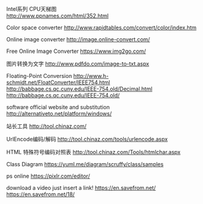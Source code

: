 Intel系列 CPU天梯图    
http://www.ppnames.com/html/352.html

Color space converter
 http://www.rapidtables.com/convert/color/index.htm

Online image converter
http://image.online-convert.com/

Free Online Image Converter
https://www.img2go.com/

图片转换为文字
http://www.pdfdo.com/image-to-txt.aspx

Floating-Point Conversion
http://www.h-schmidt.net/FloatConverter/IEEE754.html   
http://babbage.cs.qc.cuny.edu/IEEE-754.old/Decimal.html   
http://babbage.cs.qc.cuny.edu/IEEE-754.old/   

software official website and substitution
http://alternativeto.net/platform/windows/

站长工具
http://tool.chinaz.com/

UrlEncode编码/解码
http://tool.chinaz.com/tools/urlencode.aspx   

HTML 特殊符号编码对照表
http://tool.chinaz.com/Tools/htmlchar.aspx

Class Diagram
https://yuml.me/diagram/scruffy/class/samples


ps online
https://pixlr.com/editor/

download a video just insert a link!
https://en.savefrom.net/
https://en.savefrom.net/18/
